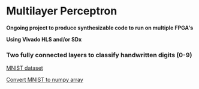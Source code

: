 # Multilayer Perceptron
**Ongoing project to produce synthesizable code to run on multiple FPGA's**

**Using Vivado HLS and/or SDx**

### Two fully connected layers to classify handwritten digits (0-9)

[MNIST dataset](http://yann.lecun.com/exdb/mnist/ "MNIST dataset")

[Convert MNIST to numpy array](https://github.com/theDweeb/MNIST-for-Numpy "MNIST-for-Numpy")

